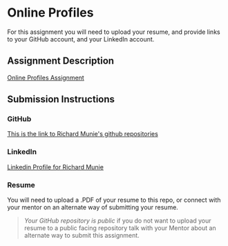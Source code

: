 # Online Profiles
For this assignment you will need to upload your resume, and provide links to your GitHub account, and your LinkedIn account.

## Assignment Description
[Online Profiles Assignment](https://education.launchcode.org/liftoff/assignments/online-profiles/)

## Submission Instructions

### GitHub
[This is the link to Richard Munie's github repositories](https://github.com/RichardMunie?tab=repositories)
### LinkedIn
[Linkedin Profile for Richard Munie](https://www.linkedin.com/in/richard-munie-b8197a53/)

### Resume
You will need to upload a .PDF of your resume to this repo, or connect with your mentor on an alternate way of submitting your resume.

> *Your GitHub repository is public* if you do not want to upload your resume to a public facing repository talk with your Mentor about an alternate way to submit this assignment.
